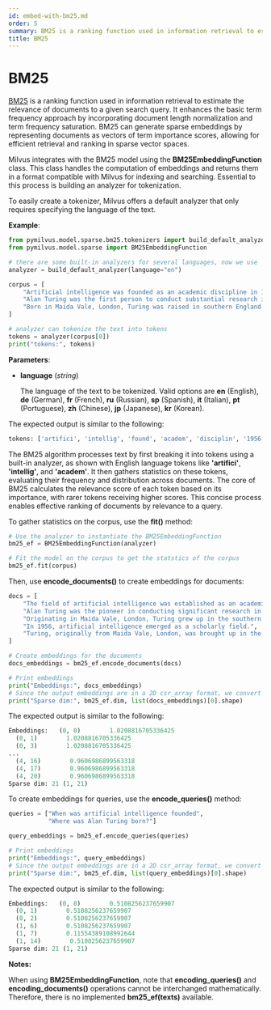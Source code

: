 ```yaml
---
id: embed-with-bm25.md
order: 5
summary: BM25 is a ranking function used in information retrieval to estimate the relevance of documents to a given search query.
title: BM25
---
```


# BM25

[BM25](https://en.wikipedia.org/wiki/Okapi_BM25) is a ranking function used in information retrieval to estimate the relevance of documents to a given search query. It enhances the basic term frequency approach by incorporating document length normalization and term frequency saturation. BM25 can generate sparse embeddings by representing documents as vectors of term importance scores, allowing for efficient retrieval and ranking in sparse vector spaces.

Milvus integrates with the BM25 model using the __BM25EmbeddingFunction__ class. This class handles the computation of embeddings and returns them in a format compatible with Milvus for indexing and searching. Essential to this process is building an analyzer for tokenization.

To easily create a tokenizer, Milvus offers a default analyzer that only requires specifying the language of the text.

__Example__:

```python
from pymilvus.model.sparse.bm25.tokenizers import build_default_analyzer
from pymilvus.model.sparse import BM25EmbeddingFunction

# there are some built-in analyzers for several languages, now we use 'en' for English.
analyzer = build_default_analyzer(language="en")

corpus = [
    "Artificial intelligence was founded as an academic discipline in 1956.",
    "Alan Turing was the first person to conduct substantial research in AI.",
    "Born in Maida Vale, London, Turing was raised in southern England.",
]

# analyzer can tokenize the text into tokens
tokens = analyzer(corpus[0])
print("tokens:", tokens)
```

__Parameters__:

- __language__ (_string_)

    The language of the text to be tokenized. Valid options are __en__ (English), __de__ (German), __fr__ (French), __ru__ (Russian), __sp__ (Spanish), __it__ (Italian), __pt__ (Portuguese), __zh__ (Chinese), __jp__ (Japanese), __kr__ (Korean).

The expected output is similar to the following:

```python
tokens: ['artifici', 'intellig', 'found', 'academ', 'disciplin', '1956']
```

The BM25 algorithm processes text by first breaking it into tokens using a built-in analyzer, as shown with English language tokens like __'artifici'__, __'intellig'__, and __'academ'__. It then gathers statistics on these tokens, evaluating their frequency and distribution across documents. The core of BM25 calculates the relevance score of each token based on its importance, with rarer tokens receiving higher scores. This concise process enables effective ranking of documents by relevance to a query.

To gather statistics on the corpus, use the __fit()__ method:

```python
# Use the analyzer to instantiate the BM25EmbeddingFunction
bm25_ef = BM25EmbeddingFunction(analyzer)

# Fit the model on the corpus to get the statstics of the corpus
bm25_ef.fit(corpus)
```

Then, use __encode_documents()__ to create embeddings for documents: 

```python
docs = [
    "The field of artificial intelligence was established as an academic subject in 1956.",
    "Alan Turing was the pioneer in conducting significant research in artificial intelligence.",
    "Originating in Maida Vale, London, Turing grew up in the southern regions of England.",
    "In 1956, artificial intelligence emerged as a scholarly field.",
    "Turing, originally from Maida Vale, London, was brought up in the south of England."
]

# Create embeddings for the documents
docs_embeddings = bm25_ef.encode_documents(docs)

# Print embeddings
print("Embeddings:", docs_embeddings)
# Since the output embeddings are in a 2D csr_array format, we convert them to a list for easier manipulation.
print("Sparse dim:", bm25_ef.dim, list(docs_embeddings)[0].shape)
```

The expected output is similar to the following:

```python
Embeddings:   (0, 0)        1.0208816705336425
  (0, 1)        1.0208816705336425
  (0, 3)        1.0208816705336425
...
  (4, 16)        0.9606986899563318
  (4, 17)        0.9606986899563318
  (4, 20)        0.9606986899563318
Sparse dim: 21 (1, 21)
```

To create embeddings for queries, use the __encode_queries()__ method:

```python
queries = ["When was artificial intelligence founded", 
           "Where was Alan Turing born?"]

query_embeddings = bm25_ef.encode_queries(queries)

# Print embeddings
print("Embeddings:", query_embeddings)
# Since the output embeddings are in a 2D csr_array format, we convert them to a list for easier manipulation.
print("Sparse dim:", bm25_ef.dim, list(query_embeddings)[0].shape)
```

The expected output is similar to the following:

```python
Embeddings:   (0, 0)        0.5108256237659907
  (0, 1)        0.5108256237659907
  (0, 2)        0.5108256237659907
  (1, 6)        0.5108256237659907
  (1, 7)        0.11554389108992644
  (1, 14)        0.5108256237659907
Sparse dim: 21 (1, 21)
```

__Notes:__

When using __BM25EmbeddingFunction__, note that __encoding_queries()__ and __encoding_documents()__ operations cannot be interchanged mathematically. Therefore, there is no implemented __bm25_ef(texts)__ available.